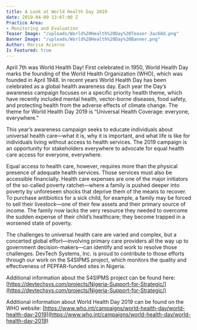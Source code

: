```yaml
---
title: A Look at World Health Day 2019
date: 2019-04-09 13:07:00 Z
Practice Area:
- Monitoring and Evaluation
Teaser Image: "/uploads/World%20Health%20Day%20Teaser-3ac68d.png"
Banner Image: "/uploads/World%20Health%20Day%20Banner.png"
Author: Marisa Acierno
Is Featured: true
---
```


April 7th was World Health Day! First celebrated in 1950, World Health Day marks the founding of the World Health Organization (WHO), which was founded in April 1948. In recent years World Health Day has been celebrated as a global health awareness day. Each year the Day’s awareness campaign focuses on a specific priority health theme, which have recently included mental health, vector-borne diseases, food safety, and protecting health from the adverse effects of climate change. The theme for World Health Day 2019 is “Universal Health Coverage: everyone, everywhere.”

This year’s awareness campaign seeks to educate individuals about universal health care—what it is, why it is important, and what life is like for individuals living without access to health services. The 2019 campaign is an opportunity for stakeholders everywhere to advocate for equal health care access for everyone, everywhere.

Equal access to health care, however, requires more than the physical presence of adequate health services. Those services must also be accessible financially. Health care expenses are one of the major initiators of the so-called poverty ratchet—where a family is pushed deeper into poverty by unforeseen shocks that deprive them of the means to recover. To purchase antibiotics for a sick child, for example, a family may be forced to sell their livestock—one of their few assets and their primary source of income. The family now lacks the very resource they needed to overcome the sudden expense of their child’s healthcare; they become trapped in a worsened state of poverty.

The challenges to universal health care are varied and complex, but a concerted global effort—involving primary care providers all the way up to government decision-makers—can identify and work to resolve those challenges. DevTech Systems, Inc. is proud to contribute to those efforts through our work on the S4SIPMS project, which monitors the quality and effectiveness of PEPFAR-funded sites in Nigeria.

Additional information about the S4SIPMS project can be found here: [https://devtechsys.com/projects/Nigeria-Support-for-Strategic/](https://devtechsys.com/projects/Nigeria-Support-for-Strategic/)

Additional information about World Health Day 2019 can be found on the WHO website: [https://www.who.int/campaigns/world-health-day/world-health-day-2019](https://www.who.int/campaigns/world-health-day/world-health-day-2019)
